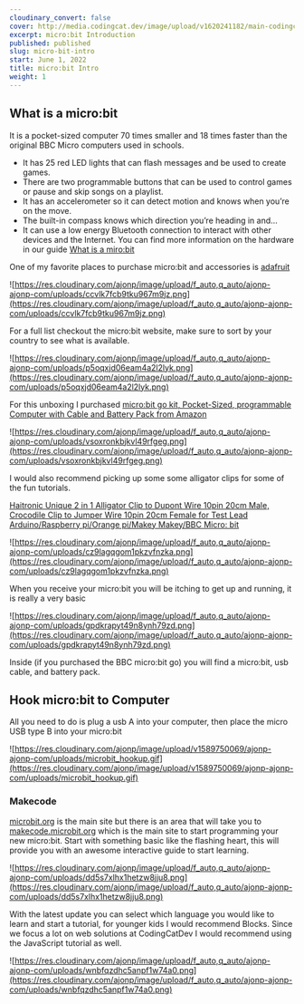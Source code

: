 ```yaml
---
cloudinary_convert: false
cover: http://media.codingcat.dev/image/upload/v1620241182/main-codingcatdev-photo/gmjigd84bzqxklcbiljt.png
excerpt: micro:bit Introduction
published: published
slug: micro-bit-intro
start: June 1, 2022
title: micro:bit Intro
weight: 1
---
```


## **What is a micro:bit**

It is a pocket-sized computer 70 times smaller and 18 times faster than the original BBC Micro computers used in schools.

- It has 25 red LED lights that can flash messages and be used to create games.
- There are two programmable buttons that can be used to control games or pause and skip songs on a playlist.
- It has an accelerometer so it can detect motion and knows when you’re on the move.
- The built-in compass knows which direction you’re heading in and…
- It can use a low energy Bluetooth connection to interact with other devices and the Internet. You can find more information on the hardware in our guide [What is a miro:bit](https://support.microbit.org/support/solutions/articles/19000013983-what-is-a-micro-bit-)

One of my favorite places to purchase micro:bit and accessories is [adafruit](https://www.adafruit.com/category/932)

![https://res.cloudinary.com/ajonp/image/upload/f_auto,q_auto/ajonp-ajonp-com/uploads/ccvlk7fcb9tku967m9jz.png](https://res.cloudinary.com/ajonp/image/upload/f_auto,q_auto/ajonp-ajonp-com/uploads/ccvlk7fcb9tku967m9jz.png)

For a full list checkout the micro:bit website, make sure to sort by your country to see what is available.

![https://res.cloudinary.com/ajonp/image/upload/f_auto,q_auto/ajonp-ajonp-com/uploads/p5oqxjd06eam4a2l2lyk.png](https://res.cloudinary.com/ajonp/image/upload/f_auto,q_auto/ajonp-ajonp-com/uploads/p5oqxjd06eam4a2l2lyk.png)

For this unboxing I purchased [micro:bit go kit, Pocket-Sized, programmable Computer with Cable and Battery Pack from Amazon](https://amzn.to/2ya49wq)

![https://res.cloudinary.com/ajonp/image/upload/f_auto,q_auto/ajonp-ajonp-com/uploads/vsoxronkbjkvl49rfgeg.png](https://res.cloudinary.com/ajonp/image/upload/f_auto,q_auto/ajonp-ajonp-com/uploads/vsoxronkbjkvl49rfgeg.png)

I would also recommend picking up some some alligator clips for some of the fun tutorials.

[Haitronic Unique 2 in 1 Alligator Clip to Dupont Wire 10pin 20cm Male, Crocodile Clip to Jumper Wire 10pin 20cm Female for Test Lead Arduino/Raspberry pi/Orange pi/Makey Makey/BBC Micro: bit](https://amzn.to/2ZaGSFE)

![https://res.cloudinary.com/ajonp/image/upload/f_auto,q_auto/ajonp-ajonp-com/uploads/cz9lagqgom1pkzvfnzka.png](https://res.cloudinary.com/ajonp/image/upload/f_auto,q_auto/ajonp-ajonp-com/uploads/cz9lagqgom1pkzvfnzka.png)

When you receive your micro:bit you will be itching to get up and running, it is really a very basic

![https://res.cloudinary.com/ajonp/image/upload/f_auto,q_auto/ajonp-ajonp-com/uploads/gpdkrapyt49n8ynh79zd.png](https://res.cloudinary.com/ajonp/image/upload/f_auto,q_auto/ajonp-ajonp-com/uploads/gpdkrapyt49n8ynh79zd.png)

Inside (if you purchased the BBC micro:bit go) you will find a micro:bit, usb cable, and battery pack.

## Hook micro:bit to Computer

All you need to do is plug a usb A into your computer, then place the micro USB type B into your micro:bit

![https://res.cloudinary.com/ajonp/image/upload/v1589750069/ajonp-ajonp-com/uploads/microbit_hookup.gif](https://res.cloudinary.com/ajonp/image/upload/v1589750069/ajonp-ajonp-com/uploads/microbit_hookup.gif)

### Makecode

[microbit.org](https://microbit.org/) is the main site but there is an area that will take you to [makecode.microbit.org](https://makecode.microbit.org/) which is the main site to start programming your new micro:bit. Start with something basic like the flashing heart, this will provide you with an awesome interactive guide to start learning.

![https://res.cloudinary.com/ajonp/image/upload/f_auto,q_auto/ajonp-ajonp-com/uploads/dd5s7xlhx1hetzw8jju8.png](https://res.cloudinary.com/ajonp/image/upload/f_auto,q_auto/ajonp-ajonp-com/uploads/dd5s7xlhx1hetzw8jju8.png)

With the latest update you can select which language you would like to learn and start a tutorial, for younger kids I would recommend Blocks. Since we focus a lot on web solutions at CodingCatDev I would recommend using the JavaScript tutorial as well.

![https://res.cloudinary.com/ajonp/image/upload/f_auto,q_auto/ajonp-ajonp-com/uploads/wnbfqzdhc5anpf1w74a0.png](https://res.cloudinary.com/ajonp/image/upload/f_auto,q_auto/ajonp-ajonp-com/uploads/wnbfqzdhc5anpf1w74a0.png)